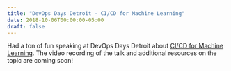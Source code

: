 ```yaml
---
title: "DevOps Days Detroit - CI/CD for Machine Learning"
date: 2018-10-06T00:00:00-05:00
draft: false
---
```


Had a ton of fun speaking at DevOps Days Detroit about <a href="https://www.devopsdays.org/events/2018-detroit/program/sasha-rosenbaum/" target=_blank> CI/CD for Machine Learning</a>. The video recording of the talk and additional resources on the topic are coming soon!





